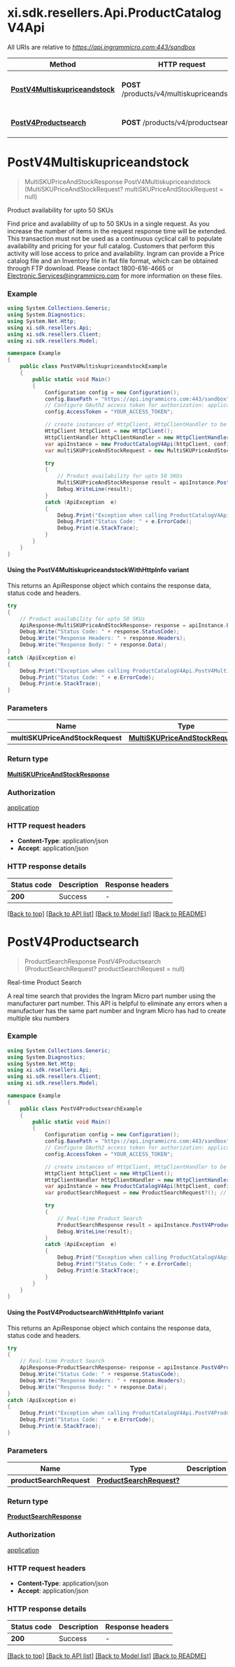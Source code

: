 # xi.sdk.resellers.Api.ProductCatalogV4Api

All URIs are relative to *https://api.ingrammicro.com:443/sandbox*

| Method | HTTP request | Description |
|--------|--------------|-------------|
| [**PostV4Multiskupriceandstock**](ProductCatalogV4Api.md#postv4multiskupriceandstock) | **POST** /products/v4/multiskupriceandstock | Product availability for upto 50 SKUs |
| [**PostV4Productsearch**](ProductCatalogV4Api.md#postv4productsearch) | **POST** /products/v4/productsearch | Real-time Product Search |

<a id="postv4multiskupriceandstock"></a>
# **PostV4Multiskupriceandstock**
> MultiSKUPriceAndStockResponse PostV4Multiskupriceandstock (MultiSKUPriceAndStockRequest? multiSKUPriceAndStockRequest = null)

Product availability for upto 50 SKUs

Find price and availability of up to 50 SKUs in a single request. As you increase the number of items in the request response time will be extended. This transaction must not be used as a continuous cyclical call to populate availability and pricing for your full catalog. Customers that perform this activity will lose access to price and availability.  Ingram can provide a Price catalog file and an Inventory file in flat file format, which can be obtained through FTP download. Please contact 1800-616-4665 or Electronic.Services@ingrammicro.com for more information on these files.

### Example
```csharp
using System.Collections.Generic;
using System.Diagnostics;
using System.Net.Http;
using xi.sdk.resellers.Api;
using xi.sdk.resellers.Client;
using xi.sdk.resellers.Model;

namespace Example
{
    public class PostV4MultiskupriceandstockExample
    {
        public static void Main()
        {
            Configuration config = new Configuration();
            config.BasePath = "https://api.ingrammicro.com:443/sandbox";
            // Configure OAuth2 access token for authorization: application
            config.AccessToken = "YOUR_ACCESS_TOKEN";

            // create instances of HttpClient, HttpClientHandler to be reused later with different Api classes
            HttpClient httpClient = new HttpClient();
            HttpClientHandler httpClientHandler = new HttpClientHandler();
            var apiInstance = new ProductCatalogV4Api(httpClient, config, httpClientHandler);
            var multiSKUPriceAndStockRequest = new MultiSKUPriceAndStockRequest?(); // MultiSKUPriceAndStockRequest? |  (optional) 

            try
            {
                // Product availability for upto 50 SKUs
                MultiSKUPriceAndStockResponse result = apiInstance.PostV4Multiskupriceandstock(multiSKUPriceAndStockRequest);
                Debug.WriteLine(result);
            }
            catch (ApiException  e)
            {
                Debug.Print("Exception when calling ProductCatalogV4Api.PostV4Multiskupriceandstock: " + e.Message);
                Debug.Print("Status Code: " + e.ErrorCode);
                Debug.Print(e.StackTrace);
            }
        }
    }
}
```

#### Using the PostV4MultiskupriceandstockWithHttpInfo variant
This returns an ApiResponse object which contains the response data, status code and headers.

```csharp
try
{
    // Product availability for upto 50 SKUs
    ApiResponse<MultiSKUPriceAndStockResponse> response = apiInstance.PostV4MultiskupriceandstockWithHttpInfo(multiSKUPriceAndStockRequest);
    Debug.Write("Status Code: " + response.StatusCode);
    Debug.Write("Response Headers: " + response.Headers);
    Debug.Write("Response Body: " + response.Data);
}
catch (ApiException e)
{
    Debug.Print("Exception when calling ProductCatalogV4Api.PostV4MultiskupriceandstockWithHttpInfo: " + e.Message);
    Debug.Print("Status Code: " + e.ErrorCode);
    Debug.Print(e.StackTrace);
}
```

### Parameters

| Name | Type | Description | Notes |
|------|------|-------------|-------|
| **multiSKUPriceAndStockRequest** | [**MultiSKUPriceAndStockRequest?**](MultiSKUPriceAndStockRequest?.md) |  | [optional]  |

### Return type

[**MultiSKUPriceAndStockResponse**](MultiSKUPriceAndStockResponse.md)

### Authorization

[application](../README.md#application)

### HTTP request headers

 - **Content-Type**: application/json
 - **Accept**: application/json


### HTTP response details
| Status code | Description | Response headers |
|-------------|-------------|------------------|
| **200** | Success |  -  |

[[Back to top]](#) [[Back to API list]](../README.md#documentation-for-api-endpoints) [[Back to Model list]](../README.md#documentation-for-models) [[Back to README]](../README.md)

<a id="postv4productsearch"></a>
# **PostV4Productsearch**
> ProductSearchResponse PostV4Productsearch (ProductSearchRequest? productSearchRequest = null)

Real-time Product Search

A real time search that provides the Ingram Micro part number using the manufacturer part number.  This API is helpful to eliminate any errors when a manufactuer has the same part number and Ingram Micro has had to create multiple sku numbers 

### Example
```csharp
using System.Collections.Generic;
using System.Diagnostics;
using System.Net.Http;
using xi.sdk.resellers.Api;
using xi.sdk.resellers.Client;
using xi.sdk.resellers.Model;

namespace Example
{
    public class PostV4ProductsearchExample
    {
        public static void Main()
        {
            Configuration config = new Configuration();
            config.BasePath = "https://api.ingrammicro.com:443/sandbox";
            // Configure OAuth2 access token for authorization: application
            config.AccessToken = "YOUR_ACCESS_TOKEN";

            // create instances of HttpClient, HttpClientHandler to be reused later with different Api classes
            HttpClient httpClient = new HttpClient();
            HttpClientHandler httpClientHandler = new HttpClientHandler();
            var apiInstance = new ProductCatalogV4Api(httpClient, config, httpClientHandler);
            var productSearchRequest = new ProductSearchRequest?(); // ProductSearchRequest? |  (optional) 

            try
            {
                // Real-time Product Search
                ProductSearchResponse result = apiInstance.PostV4Productsearch(productSearchRequest);
                Debug.WriteLine(result);
            }
            catch (ApiException  e)
            {
                Debug.Print("Exception when calling ProductCatalogV4Api.PostV4Productsearch: " + e.Message);
                Debug.Print("Status Code: " + e.ErrorCode);
                Debug.Print(e.StackTrace);
            }
        }
    }
}
```

#### Using the PostV4ProductsearchWithHttpInfo variant
This returns an ApiResponse object which contains the response data, status code and headers.

```csharp
try
{
    // Real-time Product Search
    ApiResponse<ProductSearchResponse> response = apiInstance.PostV4ProductsearchWithHttpInfo(productSearchRequest);
    Debug.Write("Status Code: " + response.StatusCode);
    Debug.Write("Response Headers: " + response.Headers);
    Debug.Write("Response Body: " + response.Data);
}
catch (ApiException e)
{
    Debug.Print("Exception when calling ProductCatalogV4Api.PostV4ProductsearchWithHttpInfo: " + e.Message);
    Debug.Print("Status Code: " + e.ErrorCode);
    Debug.Print(e.StackTrace);
}
```

### Parameters

| Name | Type | Description | Notes |
|------|------|-------------|-------|
| **productSearchRequest** | [**ProductSearchRequest?**](ProductSearchRequest?.md) |  | [optional]  |

### Return type

[**ProductSearchResponse**](ProductSearchResponse.md)

### Authorization

[application](../README.md#application)

### HTTP request headers

 - **Content-Type**: application/json
 - **Accept**: application/json


### HTTP response details
| Status code | Description | Response headers |
|-------------|-------------|------------------|
| **200** | Success |  -  |

[[Back to top]](#) [[Back to API list]](../README.md#documentation-for-api-endpoints) [[Back to Model list]](../README.md#documentation-for-models) [[Back to README]](../README.md)

